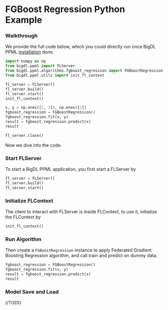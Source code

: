 # FGBoost Regression Python Example

### Walkthrough
We provide the full code below, which you could directly run once BigDL PPML [installation](#link) done.
```python
import numpy as np
from bigdl.ppml import FLServer
from bigdl.ppml.algorithms.fgboost_regression import FGBoostRegression
from bigdl.ppml.utils import init_fl_context

fl_server = FLServer()
fl_server.build()
fl_server.start()
init_fl_context()

x, y = np.ones([2, 3]), np.ones([2])
fgboost_regression = FGBoostRegression()
fgboost_regression.fit(x, y)
result = fgboost_regression.predict(x)
result

fl_server.close()
```
Now we dive into the code.
### Start FLServer
To start a BigDL PPML application, you first start a FLServer by
```python
fl_server = FLServer()
fl_server.build()
fl_server.start()
```
### Initialize FLContext
The client to interact with FLServer is inside FLContext, to use it, initialize the FLContext by
```python
init_fl_context()
```
### Run Algorithm
Then create a `FGBoostRegression` instance to apply Federated Gradient Boosting Regression algorithm, and call train and predict on dummy data.
```python
fgboost_regression = FGBoostRegression()
fgboost_regression.fit(x, y)
result = fgboost_regression.predict(x)
result
```

### Model Save and Load
//TODO